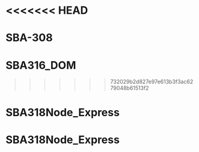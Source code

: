 <<<<<<< HEAD
=======
# SBA-308
# SBA316_DOM
>>>>>>> 732029b2d827e97e613b3f3ac6279048b61513f2
# SBA318Node_Express
# SBA318Node_Express
